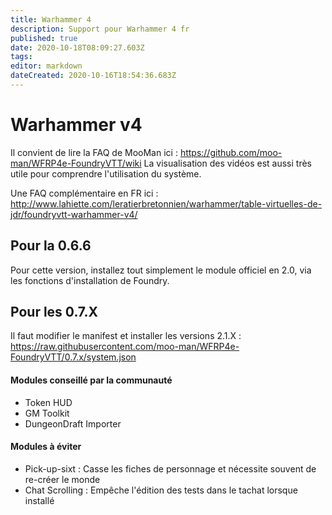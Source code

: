 ```yaml
---
title: Warhammer 4
description: Support pour Warhammer 4 fr
published: true
date: 2020-10-18T08:09:27.603Z
tags: 
editor: markdown
dateCreated: 2020-10-16T18:54:36.683Z
---
```


# Warhammer v4

Il convient de lire la FAQ de MooMan ici : https://github.com/moo-man/WFRP4e-FoundryVTT/wiki
La visualisation des vidéos est aussi très utile pour comprendre l'utilisation du système.

Une FAQ complémentaire en FR ici : http://www.lahiette.com/leratierbretonnien/warhammer/table-virtuelles-de-jdr/foundryvtt-warhammer-v4/

## Pour la 0.6.6

Pour cette version, installez tout simplement le module officiel en 2.0, via les fonctions d'installation de Foundry.

## Pour les 0.7.X

Il faut modifier le manifest et installer les versions 2.1.X : https://raw.githubusercontent.com/moo-man/WFRP4e-FoundryVTT/0.7.x/system.json

#### Modules conseillé par la communauté

- Token HUD
- GM Toolkit
- DungeonDraft Importer

#### Modules à éviter

 - Pick-up-sixt : Casse les fiches de personnage et nécessite souvent de re-créer le monde
 - Chat Scrolling : Empêche l'édition des tests dans le tachat lorsque installé
 